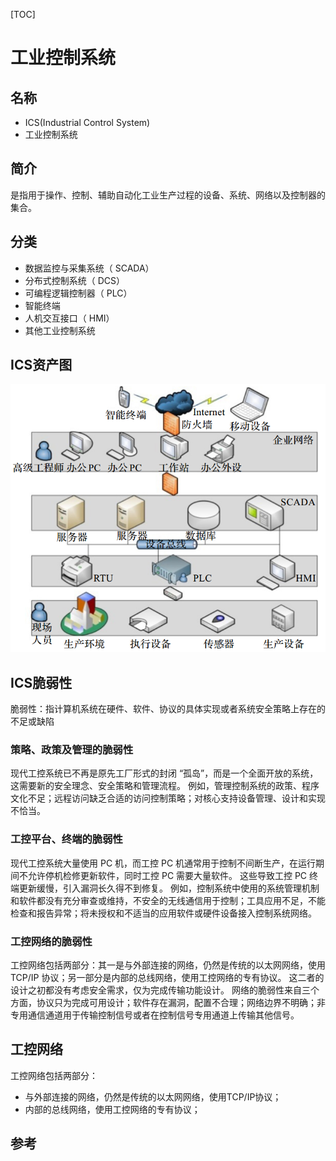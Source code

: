 [TOC]

# 工业控制系统

## 名称

- ICS(Industrial Control System)
- 工业控制系统
## 简介

是指用于操作、控制、辅助自动化工业生产过程的设备、系统、网络以及控制器的集合。

## 分类

- 数据监控与采集系统（ SCADA）
- 分布式控制系统（ DCS）
- 可编程逻辑控制器（ PLC）
- 智能终端
- 人机交互接口（ HMI）
- 其他工业控制系统

## ICS资产图

![](img/ics-01.png)

## ICS脆弱性

脆弱性：指计算机系统在硬件、软件、协议的具体实现或者系统安全策略上存在的不足或缺陷

### 策略、政策及管理的脆弱性

现代工控系统已不再是原先工厂形式的封闭 “孤岛”，而是一个全面开放的系统，这需要新的安全理念、安全策略和管理流程。 例如，管理控制系统的政策、程序文化不足；远程访问缺乏合适的访问控制策略；对核心支持设备管理、设计和实现不恰当。

### 工控平台、终端的脆弱性

现代工控系统大量使用 PC 机，而工控 PC 机通常用于控制不间断生产，在运行期间不允许停机检修更新软件，同时工控 PC 需要大量软件。 这些导致工控 PC 终端更新缓慢，引入漏洞长久得不到修复。 例如，控制系统中使用的系统管理机制和软件都没有充分审查或维持，不安全的无线通信用于控制；工具应用不足，不能检查和报告异常；将未授权和不适当的应用软件或硬件设备接入控制系统网络。

### 工控网络的脆弱性

工控网络包括两部分：其一是与外部连接的网络，仍然是传统的以太网网络，使用 TCP/IP 协议；另一部分是内部的总线网络，使用工控网络的专有协议。 这二者的设计之初都没有考虑安全需求，仅为完成传输功能设计。 网络的脆弱性来自三个方面，协议只为完成可用设计；软件存在漏洞，配置不合理；网络边界不明确；非专用通信通道用于传输控制信号或者在控制信号专用通道上传输其他信号。

## 工控网络

工控网络包括两部分：

- 与外部连接的网络，仍然是传统的以太网网络，使用TCP/IP协议；
- 内部的总线网络，使用工控网络的专有协议；

## 参考

[1]: 工业控制系统安全综述；陶耀东，李宁，曾广圣；

